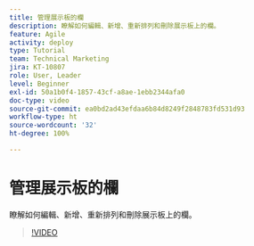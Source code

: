 ```yaml
---
title: 管理展示板的欄
description: 瞭解如何編輯、新增、重新排列和刪除展示板上的欄。
feature: Agile
activity: deploy
type: Tutorial
team: Technical Marketing
jira: KT-10807
role: User, Leader
level: Beginner
exl-id: 50a1b0f4-1857-43cf-a8ae-1ebb2344afa0
doc-type: video
source-git-commit: ea0bd2ad43efdaa6b84d8249f2848783fd531d93
workflow-type: ht
source-wordcount: '32'
ht-degree: 100%

---
```


# 管理展示板的欄

瞭解如何編輯、新增、重新排列和刪除展示板上的欄。

>[!VIDEO](https://video.tv.adobe.com/v/346570/?quality=12&learn=on)
